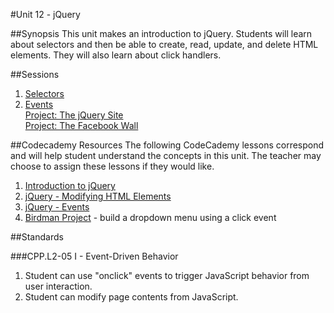#Unit 12 - jQuery

##Synopsis
This unit makes an introduction to jQuery. Students will learn about selectors and then be able to create, read, update, and delete HTML elements. They will also learn about click handlers.

##Sessions

1. [Selectors](sessions/1-selectors)
2. [Events](sessions/2-events)  
   [Project: The jQuery Site](sessions/3-project-jQuerySite)  
   [Project: The Facebook Wall](https://github.com/ScriptEdcurriculum/facebook_wall)

##Codecademy Resources
The following CodeCademy lessons correspond and will help student understand  the concepts in this unit. The teacher may choose to assign these lessons if they would like.

1. [Introduction to jQuery](https://www.codecademy.com/courses/web-beginner-en-bay3D/0/1?curriculum_id=50a3fad8c7a770b5fd0007a1)
2. [jQuery - Modifying HTML Elements](https://www.codecademy.com/courses/web-beginner-en-v6phg/0/1?curriculum_id=50a3fad8c7a770b5fd0007a1)
3. [jQuery - Events](https://www.codecademy.com/courses/web-beginner-en-JwhI1/0/1?curriculum_id=50a3fad8c7a770b5fd0007a1)
4. [Birdman Project](https://www.codecademy.com/en/courses/jquery-prj/projects/jquery-prj_birdman) - build a dropdown menu using a click event

##Standards

###CPP.L2-05 I - Event-Driven Behavior
1. Student	can	use	"onclick"	events	to	trigger	JavaScript	behavior	from	user	interaction.
2. Student	can modify	page	contents	from	JavaScript.
